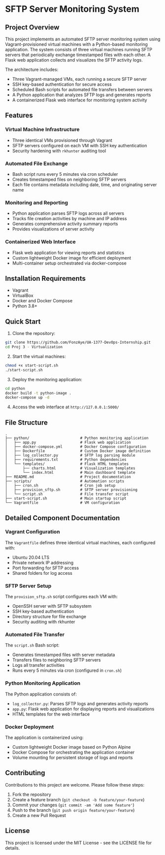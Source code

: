 # SFTP Server Monitoring System

## Project Overview

This project implements an automated SFTP server monitoring system using Vagrant-provisioned virtual machines with a Python-based monitoring application. The system consists of three virtual machines running SFTP servers that periodically exchange timestamped files with each other. A Flask web application collects and visualizes the SFTP activity logs.

The architecture includes:
- Three Vagrant-managed VMs, each running a secure SFTP server
- SSH key-based authentication for secure access
- Scheduled Bash scripts for automated file transfers between servers
- A Python application that analyzes SFTP logs and generates reports
- A containerized Flask web interface for monitoring system activity

## Features

### Virtual Machine Infrastructure
- Three identical VMs provisioned through Vagrant
- SFTP servers configured on each VM with SSH key authentication
- Security hardening with `rkhunter` auditing tool

### Automated File Exchange
- Bash script runs every 5 minutes via cron scheduler
- Creates timestamped files on neighboring SFTP servers
- Each file contains metadata including date, time, and originating server name

### Monitoring and Reporting
- Python application parses SFTP logs across all servers
- Tracks file creation activities by machine and IP address
- Generates comprehensive activity summary reports
- Provides visualizations of server activity

### Containerized Web Interface
- Flask web application for viewing reports and statistics
- Custom lightweight Docker image for efficient deployment
- Multi-container setup orchestrated via docker-compose

## Installation Requirements

- Vagrant
- VirtualBox
- Docker and Docker Compose
- Python 3.8+

## Quick Start

1. Clone the repository:
```bash
git clone https://github.com/FonzAye/UA-1377-DevOps-Internship.git
cd Proj 3 - Virtualization
```

2. Start the virtual machines:
```bash
chmod +x start-script.sh
./start-script.sh
```

3. Deploy the monitoring application:
```bash
cd python
docker build -t python-image .
docker-compose up -d
```

4. Access the web interface at `http://127.0.0.1:5000/`

## File Structure

```
.
├── python/                       # Python monitoring application
│   ├── app.py                    # Flask web application
│   ├── docker-compose.yml        # Docker Compose configuration
│   ├── Dockerfile                # Custom Docker image definition
│   ├── log_collector.py          # SFTP log parsing module
│   ├── requirements.txt          # Python dependencies
│   └── templates/                # Flask HTML templates
│       ├── charts.html           # Visualization templates
│       └── index.html            # Main dashboard template
├── README.md                     # Project documentation
├── scripts/                      # Automation scripts
│   ├── cron.sh                   # Cron job setup
│   ├── provision_sftp.sh         # SFTP server provisioning
│   └── script.sh                 # File transfer script
├── start-script.sh               # Main startup script
└── Vagrantfile                   # VM configuration
```

## Detailed Component Documentation

### Vagrant Configuration

The `Vagrantfile` defines three identical virtual machines, each configured with:
- Ubuntu 20.04 LTS
- Private network IP addressing
- Port forwarding for SFTP access
- Shared folders for log access

### SFTP Server Setup

The `provision_sftp.sh` script configures each VM with:
- OpenSSH server with SFTP subsystem
- SSH key-based authentication
- Directory structure for file exchange
- Security auditing with rkhunter

### Automated File Transfer

The `script.sh` Bash script:
- Generates timestamped files with server metadata
- Transfers files to neighboring SFTP servers
- Logs all transfer activities
- Runs every 5 minutes via cron (configured in `cron.sh`)

### Python Monitoring Application

The Python application consists of:
- `log_collector.py`: Parses SFTP logs and generates activity reports
- `app.py`: Flask web application for displaying reports and visualizations
- HTML templates for the web interface

### Docker Deployment

The application is containerized using:
- Custom lightweight Docker image based on Python Alpine
- Docker Compose for orchestrating the application container
- Volume mounting for persistent storage of logs and reports

## Contributing

Contributions to this project are welcome. Please follow these steps:

1. Fork the repository
2. Create a feature branch (`git checkout -b feature/your-feature`)
3. Commit your changes (`git commit -am 'Add some feature'`)
4. Push to the branch (`git push origin feature/your-feature`)
5. Create a new Pull Request

## License

This project is licensed under the MIT License - see the LICENSE file for details.
